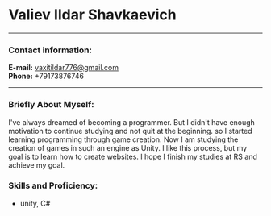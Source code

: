 # Valiev Ildar Shavkaevich
---

### Contact information:

**E-mail:** vaxitildar776@gmail.com<br>
**Phone:** +79173876746<br>

---

### Briefly About Myself:

I've always dreamed of becoming a programmer. 
But I didn't have enough motivation to continue studying and not quit at the beginning. 
 so I started learning programming through game creation.
 Now I am studying the creation of games in such an engine as Unity.
 I like this process, but my goal is to learn how to create websites.
 I hope I finish my studies at RS and achieve my goal.

### Skills and Proficiency:

- unity, C#